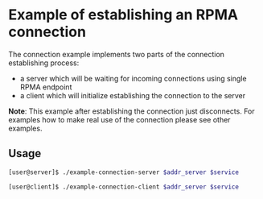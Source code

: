 Example of establishing an RPMA connection
===

The connection example implements two parts of the connection establishing
process:
- a server which will be waiting for incoming connections using single RPMA
endpoint
- a client which will initialize establishing the connection to the server

**Note**: This example after establishing the connection just disconnects. For
examples how to make real use of the connection please see other examples.

## Usage

```bash
[user@server]$ ./example-connection-server $addr_server $service
```

```bash
[user@client]$ ./example-connection-client $addr_server $service
```